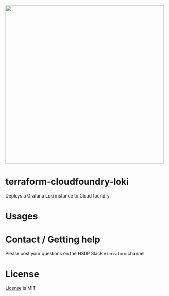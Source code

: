 <img src="https://cdn.rawgit.com/hashicorp/terraform-website/master/content/source/assets/images/logo-hashicorp.svg" width="500px">

# terraform-cloudfoundry-loki
Deploys a Grafana Loki instance to Cloud foundry

# Usages

<!-- BEGINNING OF PRE-COMMIT-TERRAFORM DOCS HOOK -->
<!-- END OF PRE-COMMIT-TERRAFORM DOCS HOOK -->

# Contact / Getting help

Please post your questions on the HSDP Slack `#terraform` channel

# License
[License](./LICENSE.md) is MIT
